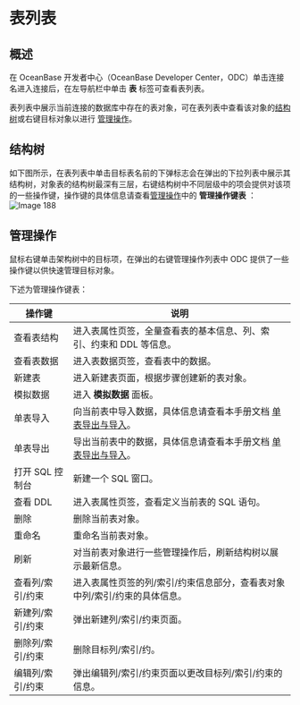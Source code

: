 表列表 
========================



概述 
-----------------------

在 OceanBase 开发者中心（OceanBase Developer Center，ODC）单击连接名进入连接后，在左导航栏中单击 **表** 标签可查看表列表。

表列表中展示当前连接的数据库中存在的表对象，可在表列表中查看该对象的[结构树](#结构树)或右键目标对象以进行 [管理操作](#管理操作)。

结构树 
------------

如下图所示，在表列表中单击目标表名前的下弹标志会在弹出的下拉列表中展示其结构树，对象表的结构树最深有三层，右键结构树中不同层级中的项会提供对该项的一些操作键，操作键的具体信息请查看[管理操作](#管理操作)中的 **管理操作键表** ：![Image 188](#image-188)

管理操作 
-------------

鼠标右键单击架构树中的目标项，在弹出的右键管理操作列表中 ODC 提供了一些操作键以供快速管理目标对象。

下述为管理操作键表：


|    操作键     |                                       说明                                       |
|------------|--------------------------------------------------------------------------------|
| 查看表结构      | 进入表属性页签，全量查看表的基本信息、列、索引、约束和 DDL 等信息。                                           |
| 查看表数据      | 进入表数据页签，查看表中的数据。                                                               |
| 新建表        | 进入新建表页面，根据步骤创建新的表对象。                                                           |
| 模拟数据       | 进入 **模拟数据** 面板。                                                                |
| 单表导入       | 向当前表中导入数据，具体信息请查看本手册文档 [单表导出与导入](../../6.web-odc-use-tools/1.web-odc-data-export-and-import/4.web-odc-single-table-export-and-import.md)。 |
| 单表导出       | 导出当前表中的数据，具体信息请查看本手册文档 [单表导出与导入](../../6.web-odc-use-tools/1.web-odc-data-export-and-import/4.web-odc-single-table-export-and-import.md)。 |
| 打开 SQL 控制台 | 新建一个 SQL 窗口。                                                                   |
| 查看 DDL     | 进入表属性页签，查看定义当前表的 SQL 语句。                                                       |
| 删除         | 删除当前表对象。                                                                       |
| 重命名        | 重命名当前表对象。                                                                      |
| 刷新         | 对当前表对象进行一些管理操作后，刷新结构树以展示最新信息。                                                  |
| 查看列/索引/约束  | 进入表属性页签的列/索引/约束信息部分，查看表对象中列/索引/约束的具体信息。                                        |
| 新建列/索引/约束  | 弹出新建列/索引/约束页面。                                                                 |
| 删除列/索引/约束  | 删除目标列/索引/约。                                                                    |
| 编辑列/索引/约束  | 弹出编辑列/索引/约束页面以更改目标列/索引/约束的信息。                                                  |


